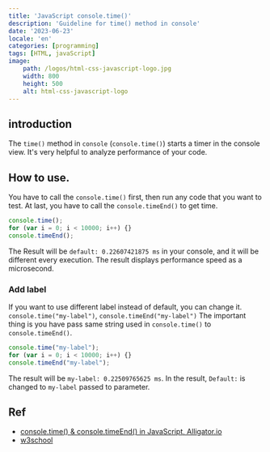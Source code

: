 ```yaml
---
title: 'JavaScript console.time()'
description: 'Guideline for time() method in console'
date: '2023-06-23'
locale: 'en'
categories: [programming]
tags: [HTML, javaScript]
image:
    path: /logos/html-css-javascript-logo.jpg
    width: 800
    height: 500
    alt: html-css-javascript-logo
---
```

## introduction
The `time()` method in `console` (`console.time()`) starts a timer in the console view. It's very helpful to analyze performance of your code.

## How to use.
You have to call the `console.time()` first, then run any code that you want to test. 
At last, you have to call the `console.timeEnd()` to get time.
```js
console.time();
for (var i = 0; i < 10000; i++) {}
console.timeEnd();
```
The Result will be `default: 0.22607421875 ms` in your console, and it will be different every execution. 
The result displays performance speed as a microsecond.

### Add label
If you want to use different label instead of default, you can change it.
`console.time("my-label")`, `console.timeEnd("my-label")`
The important thing is you have pass same string used in `console.time()` to `console.timeEnd()`.

```js
console.time("my-label");
for (var i = 0; i < 10000; i++) {}
console.timeEnd("my-label");
```
The result will be `my-label: 0.22509765625 ms`. In the result, `Default:` is changed to `my-label` passed to parameter.

## Ref
- [console.time() & console.timeEnd() in JavaScript, Alligator.io](https://www.digitalocean.com/community/tutorials/js-console-time-timeend)
- [w3school](https://www.w3schools.com/jsref/met_console_time.asp)
